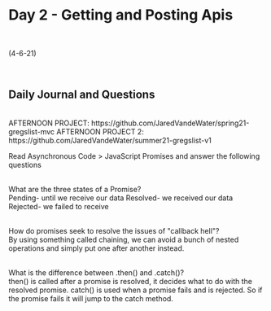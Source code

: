 # Day 2 - Getting and Posting Apis
<br>
  
 (4-6-21)

<br>

## Daily Journal and Questions
<br>
AFTERNOON PROJECT: https://github.com/JaredVandeWater/spring21-gregslist-mvc
AFTERNOON PROJECT 2: https://github.com/JaredVandeWater/summer21-gregslist-v1
<br>


Read Asynchronous Code > JavaScript Promises and answer the following questions
<br>
<br>

What are the three states of a Promise?
<br>
Pending- until we receive our data
Resolved- we received our data
Rejected- we failed to receive
<br>
<br>

How do promises seek to resolve the issues of "callback hell"?
<br>
By using something called chaining, we can avoid a bunch of nested operations and simply put one after another instead.
<br>
<br>

What is the difference between .then() and .catch()?
<br>
then() is called after a promise is resolved, it decides what to do with the resolved promise. 
catch() is used when a promise fails and is rejected. So if the promise fails it will jump to the catch method.
<br>
<br>